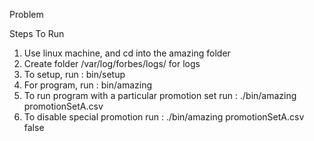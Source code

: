 Problem

Steps To Run
1. Use linux machine, and cd into the amazing folder
2. Create folder /var/log/forbes/logs/ for logs
3. To setup, run : bin/setup
4. For program, run : bin/amazing
5. To run program with a particular promotion set run : ./bin/amazing promotionSetA.csv 
6. To disable special promotion run : ./bin/amazing promotionSetA.csv false